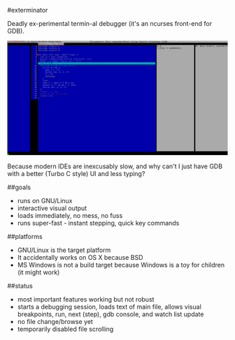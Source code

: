 #exterminator

Deadly ex-perimental termin-al debugger (it's an ncurses front-end for GDB).

![screenshot](shots/exp.png)

Because modern IDEs are inexcusably slow, and why can't I just have GDB with a better (Turbo C style) UI and less typing?

##goals

* runs on GNU/Linux
* interactive visual output
* loads immediately, no mess, no fuss
* runs super-fast - instant stepping, quick key commands

##platforms

* GNU/Linux is the target platform
* It accidentally works on OS X because BSD
* MS Windows is not a build target because Windows is a toy for children (it might work)

##status

* most important features working but not robust
* starts a debugging session, loads text of main file, allows visual breakpoints, run, next (step), gdb console, and watch list update
* no file change/browse yet
* temporarily disabled file scrolling
